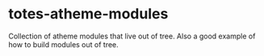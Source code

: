 totes-atheme-modules
=================

Collection of atheme modules that live out of tree. Also a good example of how to build modules out of tree.
